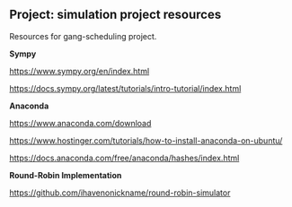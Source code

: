 ## Project: simulation project resources 

Resources for gang-scheduling project.

**Sympy** 

https://www.sympy.org/en/index.html

https://docs.sympy.org/latest/tutorials/intro-tutorial/index.html

**Anaconda**

https://www.anaconda.com/download

https://www.hostinger.com/tutorials/how-to-install-anaconda-on-ubuntu/

https://docs.anaconda.com/free/anaconda/hashes/index.html

**Round-Robin Implementation**

https://github.com/ihavenonickname/round-robin-simulator


